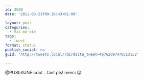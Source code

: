 ```yaml
---
id: 3500
date: '2011-03-21T09:19:43+01:00'

layout: post
categories:
  - Vis ma vie
tags:
  - tweet
format: status
publish_social: no
guid: 'http://tweets.local/?birdsite_tweet=49762097470513152'

---
```


@PUShAUNE cool… tant pis! merci 😉